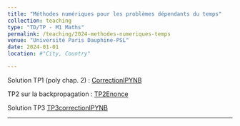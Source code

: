 ```yaml
---
title: "Méthodes numériques pour les problèmes dépendants du temps"
collection: teaching
type: "TD/TP - M1 Maths"
permalink: /teaching/2024-methodes-numeriques-temps
venue: "Université Paris Dauphine-PSL"
date: 2024-01-01
location: #"City, Country"

---
```



Solution TP1 (poly chap. 2) : <a href="/files/teaching/2025-03-MNPDT_TP1_solution.ipynb">CorrectionIPYNB</a>

TP2 sur la backpropagation : <a href="files/teaching/2025-03-MNPDT_TP2.ipynb">TP2Enonce</a>


Solution TP3 <a href="files/teaching/2025-03-MNPDT_TP3_solution.ipynb">TP3correctionIPYNB</a>

---

